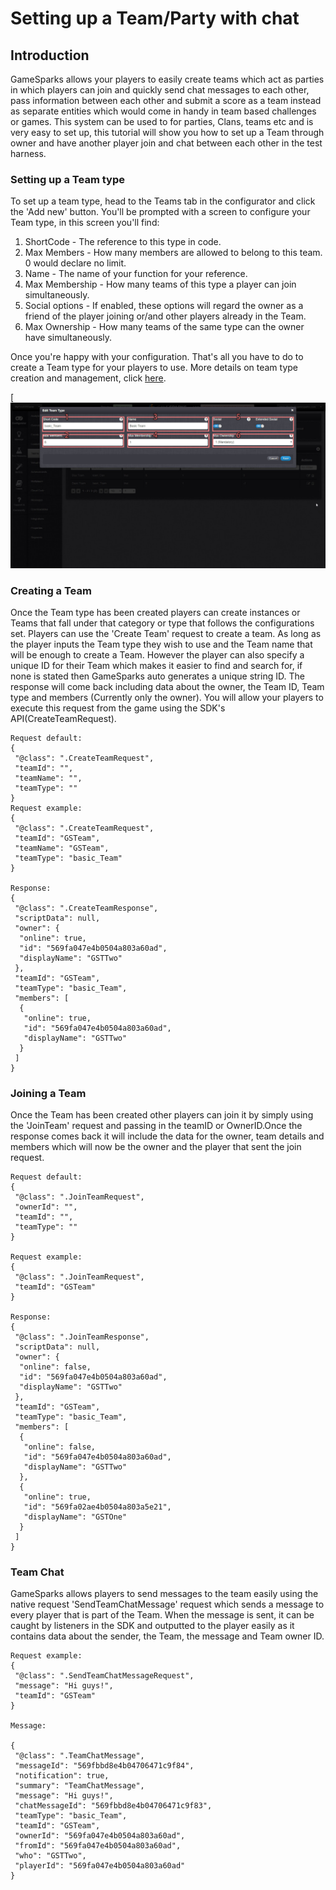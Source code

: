 # Setting up a Team/Party with chat

## Introduction

GameSparks allows your players to easily create teams which act as parties in which players can join and quickly send chat messages to each other, pass information between each other and submit a score as a team instead as separate entities which would come in handy in team based challenges or games. This system can be used to for parties, Clans, teams etc and is very easy to set up, this tutorial will show you how to set up a Team through owner and have another player join and chat between each other in the test harness.  

### Setting up a Team type

To set up a team type, head to the Teams tab in the configurator and click the 'Add new' button. You'll be prompted with a screen to configure your Team type, in this screen you'll find:

1.  ShortCode - The reference to this type in code.
2.  Max Members - How many members are allowed to belong to this team. 0 would declare no limit.
3.  Name - The name of your function for your reference.
4.  Max Membership - How many teams of this type a player can join simultaneously.
5.  Social options - If enabled, these options will regard the owner as a friend of the player joining or/and other players already in the Team.
6.  Max Ownership - How many teams of the same type can the owner have simultaneously.

Once you're happy with your configuration. That's all you have to do to create a Team type for your players to use. More details on team type creation and management, click [here](/Documentation/Configurator/Teams.md).

[![](img/TeamChat/1.png)


### Creating a Team

Once the Team type has been created players can create instances or Teams that fall under that category or type that follows the configurations set. Players can use the 'Create Team' request to create a team. As long as the player inputs the Team type they wish to use and the Team name that will be enough to create a Team. However the player can also specify a unique ID for their Team which makes it easier to find and search for, if none is stated then GameSparks auto generates a unique string ID. The response will come back including data about the owner, the Team ID, Team type and members (Currently only the owner). You will allow your players to execute this request from the game using the SDK's API(CreateTeamRequest).

```
Request default:
{
 "@class": ".CreateTeamRequest",
 "teamId": "",
 "teamName": "",
 "teamType": ""
}
Request example:
{
 "@class": ".CreateTeamRequest",
 "teamId": "GSTeam",
 "teamName": "GSTeam",
 "teamType": "basic_Team"
}

Response:
{
 "@class": ".CreateTeamResponse",
 "scriptData": null,
 "owner": {
  "online": true,
  "id": "569fa047e4b0504a803a60ad",
  "displayName": "GSTTwo"
 },
 "teamId": "GSTeam",
 "teamType": "basic_Team",
 "members": [
  {
   "online": true,
   "id": "569fa047e4b0504a803a60ad",
   "displayName": "GSTTwo"
  }
 ]
}
```

### Joining a Team

Once the Team has been created other players can join it by simply using the 'JoinTeam' request and passing in the teamID or OwnerID.Once the response comes back it will include the data for the owner, team details and members which will now be the owner and the player that sent the join request.

```
Request default:
{
 "@class": ".JoinTeamRequest",
 "ownerId": "",
 "teamId": "",
 "teamType": ""
}

Request example:
{
 "@class": ".JoinTeamRequest",
 "teamId": "GSTeam"
}

Response:
{
 "@class": ".JoinTeamResponse",
 "scriptData": null,
 "owner": {
  "online": false,
  "id": "569fa047e4b0504a803a60ad",
  "displayName": "GSTTwo"
 },
 "teamId": "GSTeam",
 "teamType": "basic_Team",
 "members": [
  {
   "online": false,
   "id": "569fa047e4b0504a803a60ad",
   "displayName": "GSTTwo"
  },
  {
   "online": true,
   "id": "569fa02ae4b0504a803a5e21",
   "displayName": "GSTOne"
  }
 ]
}
```

### Team Chat

GameSparks allows players to send messages to the team easily using the native request 'SendTeamChatMessage' request which sends a message to every player that is part of the Team. When the message is sent, it can be caught by listeners in the SDK and outputted to the player easily as it contains data about the sender, the Team, the message and Team owner ID.

```
Request example:
{
 "@class": ".SendTeamChatMessageRequest",
 "message": "Hi guys!",
 "teamId": "GSTeam"
}

Message:

{
 "@class": ".TeamChatMessage",
 "messageId": "569fbbd8e4b04706471c9f84",
 "notification": true,
 "summary": "TeamChatMessage",
 "message": "Hi guys!",
 "chatMessageId": "569fbbd8e4b04706471c9f83",
 "teamType": "basic_Team",
 "teamId": "GSTeam",
 "ownerId": "569fa047e4b0504a803a60ad",
 "fromId": "569fa047e4b0504a803a60ad",
 "who": "GSTTwo",
 "playerId": "569fa047e4b0504a803a60ad"
}
```
